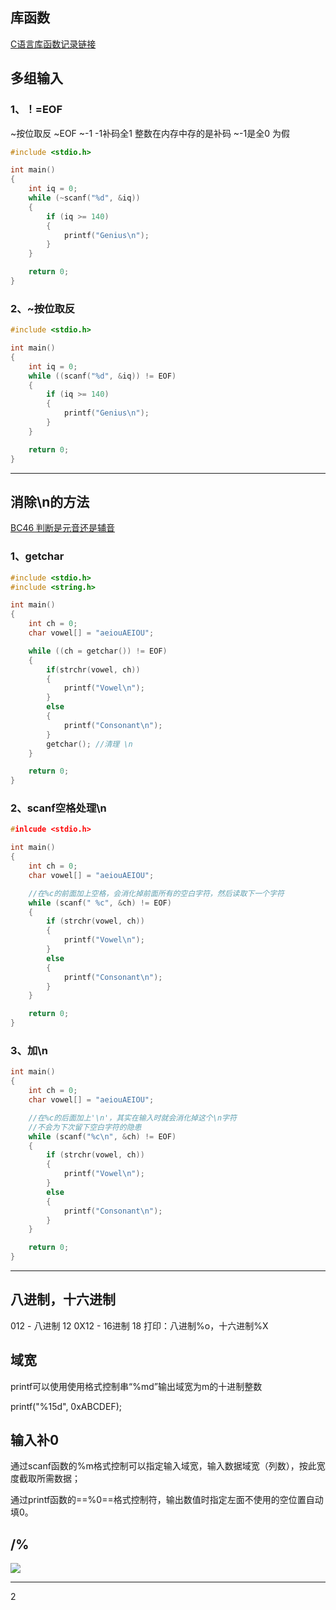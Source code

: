 ## 库函数

[C语言库函数记录链接](https://blog.csdn.net/qq_56884023/article/details/119672641?spm=1001.2014.3001.5501)



## 多组输入

### 1、！=EOF

~按位取反
~EOF 
~-1
-1补码全1 整数在内存中存的是补码
~-1是全0 为假

~~~ c
#include <stdio.h>

int main()
{
    int iq = 0;
    while (~scanf("%d", &iq))
    {
        if (iq >= 140)
        {
            printf("Genius\n");
        }
    }

    return 0;
}

~~~

### 2、~按位取反

~~~ c
#include <stdio.h>

int main()
{
    int iq = 0;
    while ((scanf("%d", &iq)) != EOF)
    {
        if (iq >= 140)
        {
            printf("Genius\n");
        }
    }

    return 0;
}
~~~



---

## 消除\n的方法

[BC46 判断是元音还是辅音](https://blog.csdn.net/qq_56884023/article/details/119608965?spm=1001.2014.3001.5501)

### 1、getchar

~~~ c
#include <stdio.h>
#include <string.h>

int main()
{
    int ch = 0;
    char vowel[] = "aeiouAEIOU";

    while ((ch = getchar()) != EOF)
    {
        if(strchr(vowel, ch))
        {
            printf("Vowel\n");
        }
        else
        {
            printf("Consonant\n");
        }
        getchar(); //清理 \n
    }

    return 0;
}
~~~



### 2、scanf空格处理\n

~~~ c
#inlcude <stdio.h>

int main()
{
    int ch = 0;
    char vowel[] = "aeiouAEIOU";

    //在%c的前面加上空格，会消化掉前面所有的空白字符，然后读取下一个字符
    while (scanf(" %c", &ch) != EOF)
    {
        if (strchr(vowel, ch))
        {
            printf("Vowel\n");
        }
        else
        {
            printf("Consonant\n");
        }
    }

    return 0;
}
~~~



### 3、加\n

~~~ c
int main()
{
    int ch = 0;
    char vowel[] = "aeiouAEIOU";

    //在%c的后面加上'\n'，其实在输入时就会消化掉这个\n字符
    //不会为下次留下空白字符的隐患
    while (scanf("%c\n", &ch) != EOF)
    {
        if (strchr(vowel, ch))
        {
            printf("Vowel\n");
        }
        else
        {
            printf("Consonant\n");
        }
    }

    return 0;
}

~~~



---

## 八进制，十六进制

012 - 八进制 12
0X12 - 16进制 18
打印：八进制%o，十六进制%X



## 域宽

printf可以使用使用格式控制串“%md”输出域宽为m的十进制整数

printf("%15d", 0xABCDEF);



## 输入补0

通过scanf函数的%m格式控制可以指定输入域宽，输入数据域宽（列数），按此宽度截取所需数据；

通过printf函数的==%0==格式控制符，输出数值时指定左面不使用的空位置自动填0。



## /%

![](C:\Users\Chloe\Desktop\0e06ce745df24f8999d29898bdb206b3.png)



---

2
